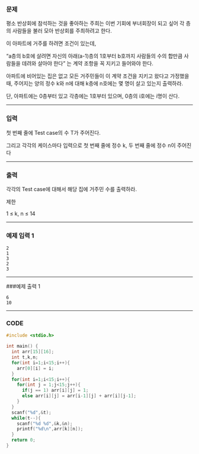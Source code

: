 ### 문제

평소 반상회에 참석하는 것을 좋아하는 주희는 이번 기회에 부녀회장이 되고 싶어 각 층의 사람들을 불러 모아 반상회를 주최하려고 한다.

이 아파트에 거주를 하려면 조건이 있는데,

“a층의 b호에 살려면 자신의 아래(a-1)층의 1호부터 b호까지 사람들의 수의 합만큼 사람들을 데려와 살아야 한다” 는 계약 조항을 꼭 지키고 들어와야 한다.

아파트에 비어있는 집은 없고 모든 거주민들이 이 계약 조건을 지키고 왔다고 가정했을 때, 주어지는 양의 정수 k와 n에 대해 k층에 n호에는 몇 명이 살고 있는지 출력하라. 

단, 아파트에는 0층부터 있고 각층에는 1호부터 있으며, 0층의 i호에는 i명이 산다.

----------------------------------------

### 입력

첫 번째 줄에 Test case의 수 T가 주어진다.

그리고 각각의 케이스마다 입력으로 첫 번째 줄에 정수 k, 두 번째 줄에 정수 n이 주어진다

----------------------------------------

### 출력

각각의 Test case에 대해서 해당 집에 거주민 수를 출력하라.

제한

1 ≤ k, n ≤ 14

----------------------------------------

### 예제 입력 1 
```
2
1
3
2
3
```

----------------------------------------

###예제 출력 1 
```
6
10
```

----------------------------------------

### CODE

```C
#include <stdio.h>

int main() {
  int arr[15][16];
  int t,k,n;
  for(int i=1;i<15;i++){
    arr[0][i] = i;
  }
  for(int i=1;i<15;i++){
    for(int j = 1;j<15;j++){
      if(j == 1) arr[i][j] = 1;
      else arr[i][j] = arr[i-1][j] + arr[i][j-1];
    }
  }
  scanf("%d",&t);
  while(t--){
    scanf("%d %d",&k,&n);
    printf("%d\n",arr[k][n]);
  }
  return 0;
}
  
```
